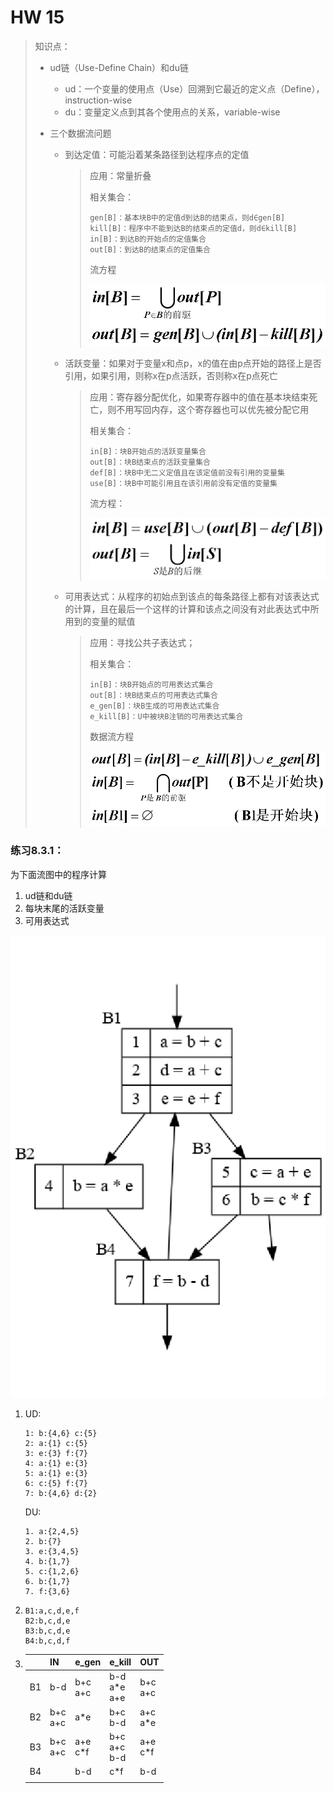 # HW 15

> 知识点：
>
> - ud链（Use-Define Chain）和du链
>
>   - ud：一个变量的使用点（Use）回溯到它最近的定义点（Define），instruction-wise
>   - du：变量定义点到其各个使用点的关系，variable-wise
>
> - 三个数据流问题
>
>   - 到达定值：可能沿着某条路径到达程序点的定值
>
>     > 应用：常量折叠
>     >
>     > 相关集合：
>     >
>     > ```
>     > gen[B]：基本块B中的定值d到达B的结束点，则d∈gen[B]
>     > kill[B]：程序中不能到达B的结束点的定值d，则d∈kill[B]
>     > in[B]：到达B的开始点的定值集合
>     > out[B]：到达B的结束点的定值集合
>     > ```
>     >
>     > 流方程
>     >
>     > ![image-20240113130832792](HW15.assets/image-20240113130832792.png)
>
>   - 活跃变量：如果对于变量x和点p，x的值在由p点开始的路径上是否引用，如果引用，则称x在p点活跃，否则称x在p点死亡
>
>     > 应用：寄存器分配优化，如果寄存器中的值在基本块结束死亡，则不用写回内存，这个寄存器也可以优先被分配它用
>     >
>     > 相关集合：
>     >
>     > ```
>     > in[B]：块B开始点的活跃变量集合
>     > out[B]：块B结束点的活跃变量集合
>     > def[B]：块B中无二义定值且在该定值前没有引用的变量集
>     > use[B]：块B中可能引用且在该引用前没有定值的变量集
>     > ```
>     >
>     > 流方程：
>     >
>     > ![image-20240113131314126](HW15.assets/image-20240113131314126.png)
>
>   - 可用表达式：从程序的初始点到该点的每条路径上都有对该表达式的计算，且在最后一个这样的计算和该点之间没有对此表达式中所用到的变量的赋值
>
>     > 应用：寻找公共子表达式；
>     >
>     > 相关集合：
>     >
>     > ```
>     > in[B]：块B开始点的可用表达式集合
>     > out[B]：块B结束点的可用表达式集合
>     > e_gen[B]：块B生成的可用表达式集合
>     > e_kill[B]：U中被块B注销的可用表达式集合
>     > ```
>     >
>     > 数据流方程
>     >
>     > ![image-20240113131708563](HW15.assets/image-20240113131708563.png)
>
>   



### 练习8.3.1：

为下面流图中的程序计算

1. ud链和du链
2. 每块末尾的活跃变量
3. 可用表达式

![image-20231225093627922](HW15.assets/image-20231225093627922.png)

1. UD:

   ```
   1: b:{4,6} c:{5}
   2: a:{1} c:{5}
   3: e:{3} f:{7}
   4: a:{1} e:{3}
   5: a:{1} e:{3}
   6: c:{5} f:{7}
   7: b:{4,6} d:{2}
   ```

   DU:

   ```
   1. a:{2,4,5}
   2. b:{7}
   3. e:{3,4,5}
   4. b:{1,7}
   5. c:{1,2,6}
   6. b:{1,7}
   7. f:{3,6}
   ```

2. ```
   B1:a,c,d,e,f
   B2:b,c,d,e
   B3:b,c,d,e
   B4:b,c,d,f
   ```

3. |      | IN           | e_gen        | e_kill                | OUT          |
   | ---- | ------------ | ------------ | --------------------- | ------------ |
   | B1   | b-d          | b+c<br />a+c | b-d<br />a*e<br />a+e | b+c<br />a+c |
   | B2   | b+c<br />a+c | a*e          | b+c<br />b-d          | a+c<br />a*e |
   | B3   | b+c<br />a+c | a+e<br />c*f | b+c<br />a+c<br />b-d | a+e<br />c*f |
   | B4   |              | b-d          | c*f                   | b-d          |
   |      |              |              |                       |              |

   